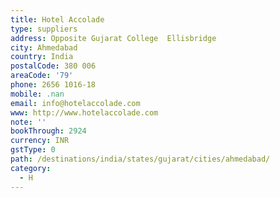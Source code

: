 ```yaml
---
title: Hotel Accolade
type: suppliers
address: Opposite Gujarat College  Ellisbridge
city: Ahmedabad
country: India
postalCode: 380 006
areaCode: '79'
phone: 2656 1016-18
mobile: .nan
email: info@hotelaccolade.com
www: http://www.hotelaccolade.com
note: ''
bookThrough: 2924
currency: INR
gstType: 0
path: /destinations/india/states/gujarat/cities/ahmedabad/
category:
  - H
---
```


